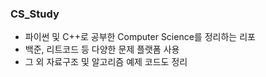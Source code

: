 ### CS_Study
- 파이썬 및 C++로 공부한 Computer Science를 정리하는 리포
- 백준, 리트코드 등 다양한 문제 플랫폼 사용
- 그 외 자료구조 및 알고리즘 예제 코드도 정리